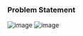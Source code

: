 ### Problem Statement

![image](https://user-images.githubusercontent.com/36649115/39371760-69060862-49f7-11e8-8647-b82dbe8079b4.png)
![image](https://user-images.githubusercontent.com/36649115/39371789-7d4b915c-49f7-11e8-9707-eb9a824b8a53.png)
